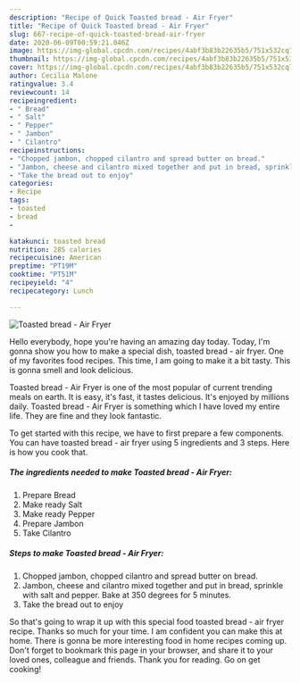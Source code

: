 ```yaml
---
description: "Recipe of Quick Toasted bread - Air Fryer"
title: "Recipe of Quick Toasted bread - Air Fryer"
slug: 667-recipe-of-quick-toasted-bread-air-fryer
date: 2020-06-09T00:59:21.046Z
image: https://img-global.cpcdn.com/recipes/4abf3b83b22635b5/751x532cq70/toasted-bread-air-fryer-recipe-main-photo.jpg
thumbnail: https://img-global.cpcdn.com/recipes/4abf3b83b22635b5/751x532cq70/toasted-bread-air-fryer-recipe-main-photo.jpg
cover: https://img-global.cpcdn.com/recipes/4abf3b83b22635b5/751x532cq70/toasted-bread-air-fryer-recipe-main-photo.jpg
author: Cecilia Malone
ratingvalue: 3.4
reviewcount: 14
recipeingredient:
- " Bread"
- " Salt"
- " Pepper"
- " Jambon"
- " Cilantro"
recipeinstructions:
- "Chopped jambon, chopped cilantro and spread butter on bread."
- "Jambon, cheese and cilantro mixed together and put in bread, sprinkle with salt and pepper. Bake at 350 degrees for 5 minutes."
- "Take the bread out to enjoy"
categories:
- Recipe
tags:
- toasted
- bread
- 

katakunci: toasted bread  
nutrition: 285 calories
recipecuisine: American
preptime: "PT19M"
cooktime: "PT51M"
recipeyield: "4"
recipecategory: Lunch

---
```



![Toasted bread - Air Fryer](https://img-global.cpcdn.com/recipes/4abf3b83b22635b5/751x532cq70/toasted-bread-air-fryer-recipe-main-photo.jpg)

Hello everybody, hope you're having an amazing day today. Today, I'm gonna show you how to make a special dish, toasted bread - air fryer. One of my favorites food recipes. This time, I am going to make it a bit tasty. This is gonna smell and look delicious.



Toasted bread - Air Fryer is one of the most popular of current trending meals on earth. It is easy, it's fast, it tastes delicious. It's enjoyed by millions daily. Toasted bread - Air Fryer is something which I have loved my entire life. They are fine and they look fantastic.


To get started with this recipe, we have to first prepare a few components. You can have toasted bread - air fryer using 5 ingredients and 3 steps. Here is how you cook that.

<!--inarticleads1-->

##### The ingredients needed to make Toasted bread - Air Fryer:

1. Prepare  Bread
1. Make ready  Salt
1. Make ready  Pepper
1. Prepare  Jambon
1. Take  Cilantro




<!--inarticleads2-->

##### Steps to make Toasted bread - Air Fryer:

1. Chopped jambon, chopped cilantro and spread butter on bread.
1. Jambon, cheese and cilantro mixed together and put in bread, sprinkle with salt and pepper. Bake at 350 degrees for 5 minutes.
1. Take the bread out to enjoy




So that's going to wrap it up with this special food toasted bread - air fryer recipe. Thanks so much for your time. I am confident you can make this at home. There is gonna be more interesting food in home recipes coming up. Don't forget to bookmark this page in your browser, and share it to your loved ones, colleague and friends. Thank you for reading. Go on get cooking!
